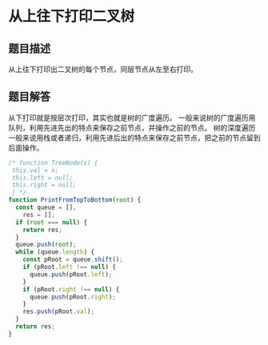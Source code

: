 # 从上往下打印二叉树

## 题目描述

从上往下打印出二叉树的每个节点，同层节点从左至右打印。

## 题目解答

从下打印就是按层次打印，其实也就是树的广度遍历。
一般来说树的广度遍历用队列，利用先进先出的特点来保存之前节点，并操作之前的节点。
树的深度遍历一般来说用栈或者递归，利用先进后出的特点来保存之前节点，把之前的节点留到后面操作。

```javascript
/* function TreeNode(x) {
 this.val = x;
 this.left = null;
 this.right = null;
 } */
function PrintFromTopToBottom(root) {
  const queue = [],
    res = [];
  if (root === null) {
    return res;
  }
  queue.push(root);
  while (queue.length) {
    const pRoot = queue.shift();
    if (pRoot.left !== null) {
      queue.push(pRoot.left);
    }
    if (pRoot.right !== null) {
      queue.push(pRoot.right);
    }
    res.push(pRoot.val);
  }
  return res;
}
```



